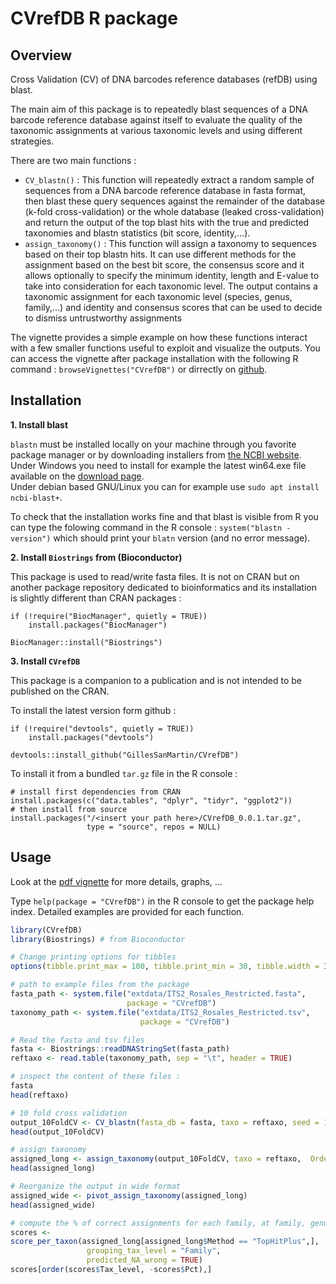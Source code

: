 
<!-- README.md is generated from README.Rmd. Please edit that file -->

# CVrefDB R package

## Overview

Cross Validation (CV) of DNA barcodes reference databases (refDB) using
blast.

The main aim of this package is to repeatedly blast sequences of a DNA
barcode reference database against itself to evaluate the quality of the
taxonomic assignments at various taxonomic levels and using different
strategies.

There are two main functions :

- `CV_blastn()` : This function will repeatedly extract a random sample
  of sequences from a DNA barcode reference database in fasta format,
  then blast these query sequences against the remainder of the database
  (k-fold cross-validation) or the whole database (leaked
  cross-validation) and return the output of the top blast hits with the
  true and predicted taxonomies and blastn statistics (bit score,
  identity,…).
- `assign_taxonomy()` : This function will assign a taxonomy to
  sequences based on their top blastn hits. It can use different methods
  for the assignment based on the best bit score, the consensus score
  and it allows optionally to specify the minimum identity, length and
  E-value to take into consideration for each taxonomic level. The
  output contains a taxonomic assignment for each taxonomic level
  (species, genus, family,…) and identity and consensus scores that can
  be used to decide to dismiss untrustworthy assignments

The vignette provides a simple example on how these functions interact
with a few smaller functions useful to exploit and visualize the
outputs. You can access the vignette after package installation with the
following R command : `browseVignettes("CVrefDB")` or dirrectly on
[github](https://raw.githubusercontent.com/GillesSanMartin/CVrefDB/master/vignettes/CVrefDB.pdf).

## Installation

**1. Install blast**

`blastn` must be installed locally on your machine through you favorite
package manager or by downloading installers from [the NCBI
website](https://blast.ncbi.nlm.nih.gov/Blast.cgi?PAGE_TYPE=BlastDocs&DOC_TYPE=Download).  
Under Windows you need to install for example the latest win64.exe file
available on the [download
page](https://ftp.ncbi.nlm.nih.gov/blast/executables/blast+/LATEST/).  
Under debian based GNU/Linux you can for example use
`sudo apt install ncbi-blast+`.

To check that the installation works fine and that blast is visible from
R you can type the folowing command in the R console :
`system("blastn -version")` which should print your `blatn` version (and
no error message).

**2. Install `Biostrings` from (Bioconductor)**

This package is used to read/write fasta files. It is not on CRAN but on
another package repository dedicated to bioinformatics and its
installation is slightly different than CRAN packages :

    if (!require("BiocManager", quietly = TRUE))
        install.packages("BiocManager")

    BiocManager::install("Biostrings")

**3. Install `CVrefDB`**

This package is a companion to a publication and is not intended to be
published on the CRAN.

To install the latest version form github :

    if (!require("devtools", quietly = TRUE))
        install.packages("devtools")

    devtools::install_github("GillesSanMartin/CVrefDB")

To install it from a bundled `tar.gz` file in the R console :

    # install first dependencies from CRAN
    install.packages(c("data.tables", "dplyr", "tidyr", "ggplot2"))
    # then install from source
    install.packages("/<insert your path here>/CVrefDB_0.0.1.tar.gz", 
                     type = "source", repos = NULL)

## Usage

Look at the [pdf
vignette](https://raw.githubusercontent.com/GillesSanMartin/CVrefDB/master/vignettes/CVrefDB.pdf)
for more details, graphs, …

Type `help(package = "CVrefDB")` in the R console to get the package
help index. Detailed examples are provided for each function.

``` r
library(CVrefDB)
library(Biostrings) # from Bioconductor

# Change printing options for tibbles
options(tibble.print_max = 100, tibble.print_min = 30, tibble.width = Inf)

# path to example files from the package
fasta_path <- system.file("extdata/ITS2_Rosales_Restricted.fasta",
                          package = "CVrefDB")
taxonomy_path <- system.file("extdata/ITS2_Rosales_Restricted.tsv",
                             package = "CVrefDB")

# Read the fasta and tsv files
fasta <- Biostrings::readDNAStringSet(fasta_path)
reftaxo <- read.table(taxonomy_path, sep = "\t", header = TRUE)

# inspect the content of these files :
fasta
head(reftaxo)

# 10 fold cross validation
output_10FoldCV <- CV_blastn(fasta_db = fasta, taxo = reftaxo, seed = 12, verbose = TRUE)
head(output_10FoldCV)

# assign taxonomy
assigned_long <- assign_taxonomy(output_10FoldCV, taxo = reftaxo,  Order = NA )
head(assigned_long)

# Reorganize the output in wide format
assigned_wide <- pivot_assign_taxonomy(assigned_long)
head(assigned_wide)

# compute the % of correct assignments for each family, at family, genus and species level
scores <- 
score_per_taxon(assigned_long[assigned_long$Method == "TopHitPlus",], 
                 grouping_tax_level = "Family", 
                 predicted_NA_wrong = TRUE)
scores[order(scores$Tax_level, -scores$Pct),] 
```
